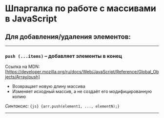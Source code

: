 # Шпаргалка по работе с массивами в JavaScript


## Для добавления/удаления элементов: 

***
 ### ```push (...items)``` – добавляет элементы в конец

Ссылка на MDN: [https://developer.mozilla.org/ru/docs/Web/JavaScript/Reference/Global_Objects/Array/push]

* Возвращает новую длину массива
* Изменяет исходный массив, а не создаёт его модифицированную копию

*Синтаксис:*
`{js} {arr.push(element1, ..., elementN);}`

***
